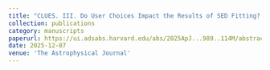 ```yaml
---
title: "CLUES. III. Do User Choices Impact the Results of SED Fitting? Tests of Off-the-shelf Stellar Population and Dust Extinction Models in the CLUES Sample"
collection: publications
category: manuscripts
paperurl: https://ui.adsabs.harvard.edu/abs/2025ApJ...989..114M/abstract
date: 2025-12-07
venue: 'The Astrophysical Journal'
---
```

